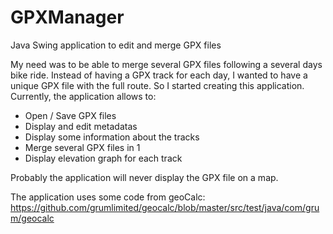 # GPXManager
Java Swing application to edit and merge GPX files

My need was to be able to merge several GPX files following a several days bike ride. Instead of having a GPX track for each day, I wanted to have a unique GPX file with the full route.
So I started creating this application.
Currently, the application allows to:
- Open / Save GPX files
- Display and edit metadatas
- Display some information about the tracks
- Merge several GPX files in 1
- Display elevation graph for each track

Probably the application will never display the GPX file on a map.

The application uses some code from geoCalc:
https://github.com/grumlimited/geocalc/blob/master/src/test/java/com/grum/geocalc
